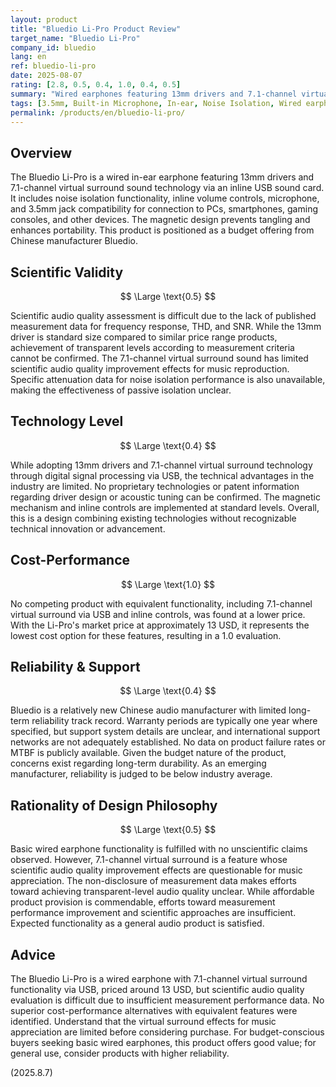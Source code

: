 ```yaml
---
layout: product
title: "Bluedio Li-Pro Product Review"
target_name: "Bluedio Li-Pro"
company_id: bluedio
lang: en
ref: bluedio-li-pro
date: 2025-08-07
rating: [2.8, 0.5, 0.4, 1.0, 0.4, 0.5]
summary: "Wired earphones featuring 13mm drivers and 7.1-channel virtual surround sound technology via USB sound card. While providing basic functionality, this budget product faces challenges in measurement performance and technical advantages."
tags: [3.5mm, Built-in Microphone, In-ear, Noise Isolation, Wired earphones]
permalink: /products/en/bluedio-li-pro/
---
```

## Overview

The Bluedio Li-Pro is a wired in-ear earphone featuring 13mm drivers and 7.1-channel virtual surround sound technology via an inline USB sound card. It includes noise isolation functionality, inline volume controls, microphone, and 3.5mm jack compatibility for connection to PCs, smartphones, gaming consoles, and other devices. The magnetic design prevents tangling and enhances portability. This product is positioned as a budget offering from Chinese manufacturer Bluedio.

## Scientific Validity

$$ \Large \text{0.5} $$

Scientific audio quality assessment is difficult due to the lack of published measurement data for frequency response, THD, and SNR. While the 13mm driver is standard size compared to similar price range products, achievement of transparent levels according to measurement criteria cannot be confirmed. The 7.1-channel virtual surround sound has limited scientific audio quality improvement effects for music reproduction. Specific attenuation data for noise isolation performance is also unavailable, making the effectiveness of passive isolation unclear.

## Technology Level

$$ \Large \text{0.4} $$

While adopting 13mm drivers and 7.1-channel virtual surround technology through digital signal processing via USB, the technical advantages in the industry are limited. No proprietary technologies or patent information regarding driver design or acoustic tuning can be confirmed. The magnetic mechanism and inline controls are implemented at standard levels. Overall, this is a design combining existing technologies without recognizable technical innovation or advancement.

## Cost-Performance

$$ \Large \text{1.0} $$

No competing product with equivalent functionality, including 7.1-channel virtual surround via USB and inline controls, was found at a lower price. With the Li-Pro's market price at approximately 13 USD, it represents the lowest cost option for these features, resulting in a 1.0 evaluation.

## Reliability & Support

$$ \Large \text{0.4} $$

Bluedio is a relatively new Chinese audio manufacturer with limited long-term reliability track record. Warranty periods are typically one year where specified, but support system details are unclear, and international support networks are not adequately established. No data on product failure rates or MTBF is publicly available. Given the budget nature of the product, concerns exist regarding long-term durability. As an emerging manufacturer, reliability is judged to be below industry average.

## Rationality of Design Philosophy

$$ \Large \text{0.5} $$

Basic wired earphone functionality is fulfilled with no unscientific claims observed. However, 7.1-channel virtual surround is a feature whose scientific audio quality improvement effects are questionable for music appreciation. The non-disclosure of measurement data makes efforts toward achieving transparent-level audio quality unclear. While affordable product provision is commendable, efforts toward measurement performance improvement and scientific approaches are insufficient. Expected functionality as a general audio product is satisfied.

## Advice

The Bluedio Li-Pro is a wired earphone with 7.1-channel virtual surround functionality via USB, priced around 13 USD, but scientific audio quality evaluation is difficult due to insufficient measurement performance data. No superior cost-performance alternatives with equivalent features were identified. Understand that the virtual surround effects for music appreciation are limited before considering purchase. For budget-conscious buyers seeking basic wired earphones, this product offers good value; for general use, consider products with higher reliability.

(2025.8.7)
